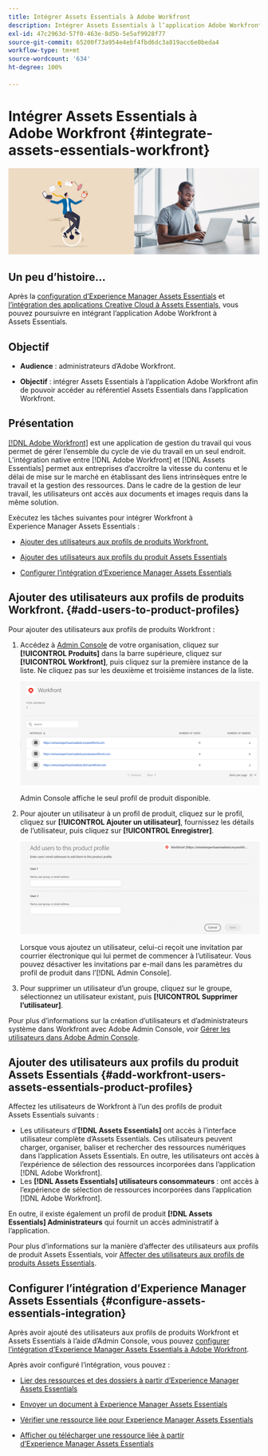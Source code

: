 ```yaml
---
title: Intégrer Assets Essentials à Adobe Workfront
description: Intégrer Assets Essentials à l’application Adobe Workfront afin de pouvoir accéder au référentiel Assets Essentials dans l’application Workfront.
exl-id: 47c2963d-57f0-463e-8d5b-5e5af9928f77
source-git-commit: 65200f73a954e4ebf4fbd6dc3a819acc6e0beda4
workflow-type: tm+mt
source-wordcount: '634'
ht-degree: 100%

---
```


# Intégrer Assets Essentials à Adobe Workfront {#integrate-assets-essentials-workfront}

![Préférence pour changer de thème (sombre ou clair)](assets/cce-workfront.png)

## Un peu d’histoire…

Après la [configuration d’Experience Manager Assets Essentials](adminster-aem-assets-essentials.md) et [l’intégration des applications Creative Cloud à Assets Essentials](integrate-assets-essentials-creative-cloud.md), vous pouvez poursuivre en intégrant l’application Adobe Workfront à Assets Essentials.

## Objectif

* **Audience** : administrateurs d’Adobe Workfront.

* **Objectif** : intégrer Assets Essentials à l’application Adobe Workfront afin de pouvoir accéder au référentiel Assets Essentials dans l’application Workfront.

## Présentation

[[!DNL Adobe Workfront]](https://www.workfront.com/) est une application de gestion du travail qui vous permet de gérer l’ensemble du cycle de vie du travail en un seul endroit. L’intégration native entre [!DNL Adobe Workfront] et [!DNL Assets Essentials] permet aux entreprises d’accroître la vitesse du contenu et le délai de mise sur le marché en établissant des liens intrinsèques entre le travail et la gestion des ressources. Dans le cadre de la gestion de leur travail, les utilisateurs ont accès aux documents et images requis dans la même solution.

Exécutez les tâches suivantes pour intégrer Workfront à Experience Manager Assets Essentials :

* [Ajouter des utilisateurs aux profils de produits Workfront.](#add-users-to-product-profiles)

* [Ajouter des utilisateurs aux profils du produit Assets Essentials](#add-workfront-users-assets-essentials-product-profiles)

* [Configurer l’intégration d’Experience Manager Assets Essentials](#configure-assets-essentials-integration)

## Ajouter des utilisateurs aux profils de produits Workfront. {#add-users-to-product-profiles}

Pour ajouter des utilisateurs aux profils de produits Workfront :

1. Accédez à [Admin Console](https://adminconsole.adobe.com) de votre organisation, cliquez sur **[!UICONTROL Produits]** dans la barre supérieure, cliquez sur **[!UICONTROL Workfront]**, puis cliquez sur la première instance de la liste. Ne cliquez pas sur les deuxième et troisième instances de la liste.

   ![Profil administrateur Admin Console](assets/workfront-instances.png)

   Admin Console affiche le seul profil de produit disponible.

1. Pour ajouter un utilisateur à un profil de produit, cliquez sur le profil, cliquez sur **[!UICONTROL Ajouter un utilisateur]**, fournissez les détails de l’utilisateur, puis cliquez sur **[!UICONTROL Enregistrer]**.

   ![Ajouter le profil administrateur des utilisateurs](assets/add-users-workfront.png)

   Lorsque vous ajoutez un utilisateur, celui-ci reçoit une invitation par courrier électronique qui lui permet de commencer à l’utilisateur. Vous pouvez désactiver les invitations par e-mail dans les paramètres du profil de produit dans l’[!DNL Admin Console].

1. Pour supprimer un utilisateur d’un groupe, cliquez sur le groupe, sélectionnez un utilisateur existant, puis **[!UICONTROL Supprimer l’utilisateur]**.

Pour plus d’informations sur la création d’utilisateurs et d’administrateurs système dans Workfront avec Adobe Admin Console, voir [Gérer les utilisateurs dans Adobe Admin Console](https://one.workfront.com/s/document-item?bundleId=the-new-workfront-experience&amp;topicId=Content%2FAdministration_and_Setup%2FAdd_users%2FCreate_and_manage_users%2Fadmin-console.htm&amp;_LANG=enus).

## Ajouter des utilisateurs aux profils du produit Assets Essentials {#add-workfront-users-assets-essentials-product-profiles}

Affectez les utilisateurs de Workfront à l’un des profils de produit Assets Essentials suivants :

*  Les utilisateurs d’**[!DNL Assets Essentials]** ont accès à l’interface utilisateur complète d’Assets Essentials. Ces utilisateurs peuvent charger, organiser, baliser et rechercher des ressources numériques dans l’application Assets Essentials. En outre, les utilisateurs ont accès à l’expérience de sélection des ressources incorporées dans l’application [!DNL Adobe Workfront].
*  Les **[!DNL Assets Essentials] utilisateurs consommateurs** : ont accès à l’expérience de sélection de ressources incorporées dans l’application [!DNL Adobe Workfront].

En outre, il existe également un profil de produit **[!DNL Assets Essentials] Administrateurs** qui fournit un accès administratif à l’application.

Pour plus d’informations sur la manière d’affecter des utilisateurs aux profils de produit Assets Essentials, voir [Affecter des utilisateurs aux profils de produits Assets Essentials](adminster-aem-assets-essentials.md#add-users-to-product-profiles).

## Configurer l’intégration d’Experience Manager Assets Essentials {#configure-assets-essentials-integration}

Après avoir ajouté des utilisateurs aux profils de produits Workfront et Assets Essentials à l’aide d’Admin Console, vous pouvez [configurer l’intégration d’Experience Manager Assets Essentials à Adobe Workfront](https://one.workfront.com/s/document-item?bundleId=the-new-workfront-experience&amp;topicId=Content%2FDocuments%2FAdobe_Workfront_for_Experience_Manager_Assets_Essentials%2F_workfront-for-aem-asset-essentials.htm).

Après avoir configuré l’intégration, vous pouvez :

* [Lier des ressources et des dossiers à partir d’Experience Manager Assets Essentials](https://one.workfront.com/s/document-item?bundleId=the-new-workfront-experience&amp;topicId=Content%2FDocuments%2FAdobe_Workfront_for_Experience_Manager_Assets_Essentials%2Flink-to-aem.htm&amp;_LANG=enus)

* [Envoyer un document à Experience Manager Assets Essentials](https://one.workfront.com/s/document-item?bundleId=the-new-workfront-experience&amp;topicId=Content%2FDocuments%2FAdobe_Workfront_for_Experience_Manager_Assets_Essentials%2Fsend-to-aem.htm&amp;_LANG=enus)

* [Vérifier une ressource liée pour Experience Manager Assets Essentials](https://one.workfront.com/s/document-item?bundleId=the-new-workfront-experience&amp;topicId=Content%2FDocuments%2FAdobe_Workfront_for_Experience_Manager_Assets_Essentials%2Fproof-linked-asset-aem.htm)

* [Afficher ou télécharger une ressource liée à partir d’Experience Manager Assets Essentials](https://one.workfront.com/s/document-item?bundleId=the-new-workfront-experience&amp;topicId=Content%2FDocuments%2FAdobe_Workfront_for_Experience_Manager_Assets_Essentials%2Fview-download-asset.htm)
